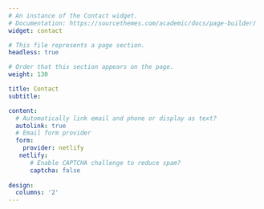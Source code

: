 ```yaml
---
# An instance of the Contact widget.
# Documentation: https://sourcethemes.com/academic/docs/page-builder/
widget: contact

# This file represents a page section.
headless: true

# Order that this section appears on the page.
weight: 130

title: Contact
subtitle:

content:
  # Automatically link email and phone or display as text?
  autolink: true  
  # Email form provider
  form:
    provider: netlify
   netlify:
      # Enable CAPTCHA challenge to reduce spam?
      captcha: false
  
design:
  columns: '2'
---
```

